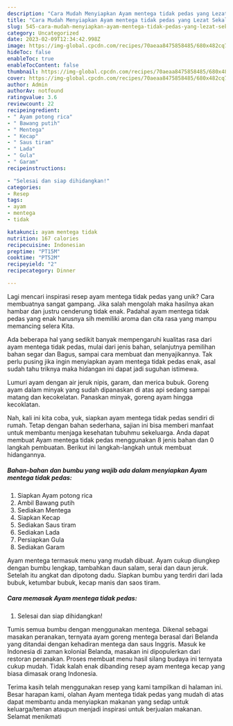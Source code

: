 ```yaml
---
description: "Cara Mudah Menyiapkan Ayam mentega tidak pedas yang Lezat Sekali"
title: "Cara Mudah Menyiapkan Ayam mentega tidak pedas yang Lezat Sekali"
slug: 545-cara-mudah-menyiapkan-ayam-mentega-tidak-pedas-yang-lezat-sekali
category: Uncategorized
date: 2023-02-09T12:34:42.998Z
image: https://img-global.cpcdn.com/recipes/70aeaa8475858485/680x482cq70/ayam-mentega-tidak-pedas-foto-resep-utama.jpg
hideToc: false
enableToc: true
enableTocContent: false
thumbnail: https://img-global.cpcdn.com/recipes/70aeaa8475858485/680x482cq70/ayam-mentega-tidak-pedas-foto-resep-utama.jpg
cover: https://img-global.cpcdn.com/recipes/70aeaa8475858485/680x482cq70/ayam-mentega-tidak-pedas-foto-resep-utama.jpg
author: Admin
authorAv: notfound
ratingvalue: 3.6
reviewcount: 22
recipeingredient:
- " Ayam potong rica"
- " Bawang putih"
- " Mentega"
- " Kecap"
- " Saus tiram"
- " Lada"
- " Gula"
- " Garam"
recipeinstructions:

- "Selesai dan siap dihidangkan!"
categories:
- Resep
tags:
- ayam
- mentega
- tidak

katakunci: ayam mentega tidak 
nutrition: 167 calories
recipecuisine: Indonesian
preptime: "PT15M"
cooktime: "PT52M"
recipeyield: "2"
recipecategory: Dinner

---
```





Lagi mencari inspirasi resep ayam mentega tidak pedas yang unik? Cara membuatnya sangat gampang. Jika salah mengolah maka hasilnya akan hambar dan justru cenderung tidak enak. Padahal ayam mentega tidak pedas yang enak harusnya sih memiliki aroma dan cita rasa yang mampu memancing selera Kita.





Ada beberapa hal yang sedikit banyak mempengaruhi kualitas rasa dari ayam mentega tidak pedas, mulai dari jenis bahan, selanjutnya pemilihan bahan segar dan Bagus, sampai cara membuat dan menyajikannya. Tak perlu pusing jika ingin menyiapkan ayam mentega tidak pedas enak,      asal sudah tahu triknya maka hidangan ini dapat jadi suguhan istimewa.














Lumuri ayam dengan air jeruk nipis, garam, dan merica bubuk. Goreng ayam dalam minyak yang sudah dipanaskan di atas api sedang sampai matang dan kecokelatan. Panaskan minyak, goreng ayam hingga kecoklatan.






Nah, kali ini kita coba, yuk, siapkan ayam mentega tidak pedas sendiri di rumah. Tetap dengan bahan sederhana, sajian ini bisa memberi manfaat untuk membantu menjaga kesehatan tubuhmu sekeluarga. Anda dapat membuat Ayam mentega tidak pedas menggunakan 8 jenis bahan dan 0 langkah pembuatan. Berikut ini langkah-langkah untuk membuat hidangannya.

<!--inarticleads1-->

##### Bahan-bahan dan bumbu yang wajib ada dalam menyiapkan Ayam mentega tidak pedas:

1. Siapkan  Ayam potong rica
1. Ambil  Bawang putih
1. Sediakan  Mentega
1. Siapkan  Kecap
1. Sediakan  Saus tiram
1. Sediakan  Lada
1. Persiapkan  Gula
1. Sediakan  Garam


Ayam mentega termasuk menu yang mudah dibuat. Ayam cukup diungkep dengan bumbu lengkap, tambahkan daun salam, serai dan daun jeruk. Setelah itu angkat dan dipotong dadu. Siapkan bumbu yang terdiri dari lada bubuk, ketumbar bubuk, kecap manis dan saos tiram. 

<!--inarticleads2-->

##### Cara memasak Ayam mentega tidak pedas:


1. Selesai dan siap dihidangkan!

Tumis semua bumbu dengan menggunakan mentega. Dikenal sebagai masakan peranakan, ternyata ayam goreng mentega berasal dari Belanda yang ditandai dengan kehadiran mentega dan saus Inggris. Masuk ke Indonesia di zaman kolonial Belanda, masakan ini dipopulerkan dari restoran peranakan. Proses membuat menu hasil silang budaya ini ternyata cukup mudah. Tidak kalah enak dibanding resep ayam mentega kecap yang biasa dimasak orang Indonesia. 

Terima kasih telah menggunakan resep yang kami tampilkan di halaman ini. Besar harapan kami, olahan Ayam mentega tidak pedas yang mudah di atas dapat membantu anda menyiapkan makanan yang sedap untuk keluarga/teman ataupun menjadi inspirasi untuk berjualan makanan. Selamat menikmati
